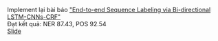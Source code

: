 Implement lại bài báo ["End-to-end Sequence Labeling via Bi-directional LSTM-CNNs-CRF"](https://arxiv.org/pdf/1603.01354.pdf)<br>
Đạt kết quả: NER 87.43, POS 92.54<br>
[Slide](https://docs.google.com/presentation/d/1oIJy2zB5Hz_9HamS4ce2dG1UrqgKmujLC_7nY_isAWc/edit?usp=sharing)